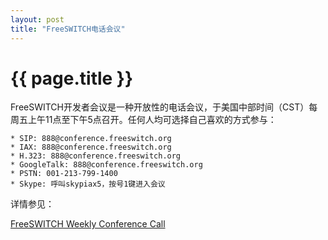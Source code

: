 ```yaml
---
layout: post
title: "FreeSWITCH电话会议"
---
```


# {{ page.title }}

FreeSWITCH开发者会议是一种开放性的电话会议，于美国中部时间（CST）每周五上午11点至下午5点召开。任何人均可选择自己喜欢的方式参与：

    * SIP: 888@conference.freeswitch.org
    * IAX: 888@conference.freeswitch.org
    * H.323: 888@conference.freeswitch.org
    * GoogleTalk: 888@conference.freeswitch.org
    * PSTN: 001-213-799-1400
    * Skype: 呼叫skypiax5，按号1键进入会议

详情参见：

[FreeSWITCH Weekly Conference Call](http://wiki.freeswitch.org/wiki/Weekly_Conference_Call)

